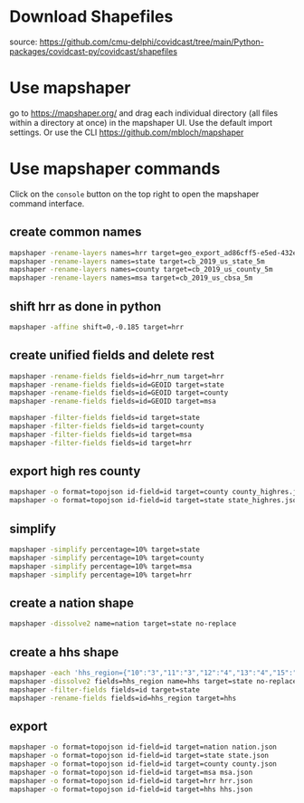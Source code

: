 
# Download Shapefiles

source: https://github.com/cmu-delphi/covidcast/tree/main/Python-packages/covidcast-py/covidcast/shapefiles

# Use mapshaper

go to https://mapshaper.org/ and drag each individual directory (all files within a directory at once) in the mapshaper UI. Use the default import settings. Or use the CLI https://github.com/mbloch/mapshaper

# Use mapshaper commands

Click on the `console` button on the top right to open the mapshaper command interface.


## create common names
```sh
mapshaper -rename-layers names=hrr target=geo_export_ad86cff5-e5ed-432e-9ec2-2ce8732099ee
mapshaper -rename-layers names=state target=cb_2019_us_state_5m
mapshaper -rename-layers names=county target=cb_2019_us_county_5m
mapshaper -rename-layers names=msa target=cb_2019_us_cbsa_5m
```

## shift hrr as done in python
```sh
mapshaper -affine shift=0,-0.185 target=hrr
```

## create unified fields and delete rest
```sh
mapshaper -rename-fields fields=id=hrr_num target=hrr
mapshaper -rename-fields fields=id=GEOID target=state
mapshaper -rename-fields fields=id=GEOID target=county
mapshaper -rename-fields fields=id=GEOID target=msa

mapshaper -filter-fields fields=id target=state
mapshaper -filter-fields fields=id target=county
mapshaper -filter-fields fields=id target=msa
mapshaper -filter-fields fields=id target=hrr
```

## export high res county
```sh
mapshaper -o format=topojson id-field=id target=county county_highres.json
mapshaper -o format=topojson id-field=id target=state state_highres.json
```

## simplify
```sh
mapshaper -simplify percentage=10% target=state
mapshaper -simplify percentage=10% target=county
mapshaper -simplify percentage=10% target=msa
mapshaper -simplify percentage=10% target=hrr
```

## create a nation shape
```sh
mapshaper -dissolve2 name=nation target=state no-replace
```

## create a hhs shape
```sh
mapshaper -each 'hhs_region={"10":"3","11":"3","12":"4","13":"4","15":"9","16":"10","17":"5","18":"5","19":"7","20":"7","21":"4","22":"6","23":"1","24":"3","25":"1","26":"5","27":"5","28":"4","29":"7","30":"8","31":"7","32":"9","33":"1","34":"2","35":"6","36":"2","37":"4","38":"8","39":"5","40":"6","41":"10","42":"3","44":"1","45":"4","46":"8","47":"4","48":"6","49":"8","50":"1","51":"3","53":"10","54":"3","55":"5","56":"8","66":"9","69":"9","72":"2","78":"2","09":"1","01":"4","05":"6","08":"8","04":"9","06":"9","03":"9","02":"10"}[id]'
mapshaper -dissolve2 fields=hhs_region name=hhs target=state no-replace
mapshaper -filter-fields fields=id target=state
mapshaper -rename-fields fields=id=hhs_region target=hhs
```

## export
```sh
mapshaper -o format=topojson id-field=id target=nation nation.json
mapshaper -o format=topojson id-field=id target=state state.json
mapshaper -o format=topojson id-field=id target=county county.json
mapshaper -o format=topojson id-field=id target=msa msa.json
mapshaper -o format=topojson id-field=id target=hrr hrr.json
mapshaper -o format=topojson id-field=id target=hhs hhs.json